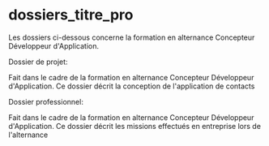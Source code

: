 # dossiers_titre_pro

Les dossiers ci-dessous concerne la formation en alternance Concepteur Développeur d'Application.

Dossier de projet: 

Fait dans le cadre de la formation en alternance Concepteur Développeur d'Application.
Ce dossier décrit la conception de l'application de contacts


Dossier professionnel: 

Fait dans le cadre de la formation en alternance Concepteur Développeur d'Application.
Ce dossier décrit les missions effectués en entreprise lors de l'alternance

